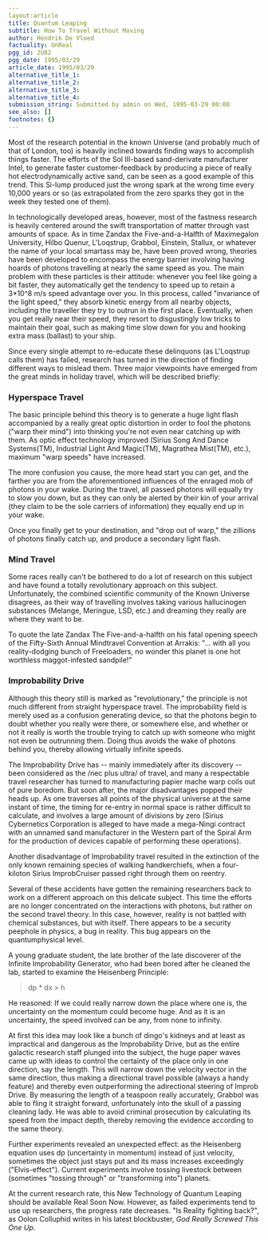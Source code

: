 ```yaml
---
layout:article
title: Quantum Leaping
subtitle: How To Travel Without Moving
author: Hendrik De Vloed
factuality: UnReal
pgg_id: 2U82
pgg_date: 1995/03/29
article_date: 1995/03/29
alternative_title_1: 
alternative_title_2: 
alternative_title_3: 
alternative_title_4: 
submission_string: Submitted by admin on Wed, 1995-03-29 00:00
see_also: []
footnotes: {}
---
```

<div>
<p>Most of the research potential in the known Universe (and probably much of that of London, too) is heavily inclined towards finding ways to accomplish things faster. The efforts of the Sol III-based sand-derivate manufacturer Intel, to generate faster customer-feedback by producing a piece of really hot electrodynamically active sand, can be seen as a good example of this trend. This Si-lump produced just the wrong spark at the wrong time every 10,000 years or so (as extrapolated from the zero sparks they got in the week they tested one of them).</p>
<p>In technologically developed areas, however, most of the fastness research is heavily centered around the swift transportation of matter through vast amounts of space. As in time Zandax the Five-and-a-Halfth of Maximegalon University, Hilbo Quenur, L'Loqstrup, Grabbol, Einstein, Stallux, or whatever the name of your local smartass may be, have been proved wrong, theories have been developed to encompass the energy barrier involving having hoards of photons travelling at nearly the same speed as you. The main problem with these particles is their attitude: whenever you feel like going a bit faster, they automatically get the tendency to speed up to retain a 3*10^8 m/s speed advantage over you. In this process, called "invariance of the light speed," they absorb kinetic energy from all nearby objects, including the traveller they try to outrun in the first place. Eventually, when you get really near their speed, they resort to disgustingly low tricks to maintain their goal, such as making time slow down for you and hooking extra mass (ballast) to your ship.</p>
<p>Since every single attempt to re-educate these delinquons (as L'Loqstrup calls them) has failed, research has turned in the direction of finding different ways to mislead them. Three major viewpoints have emerged from the great minds in holiday travel, which will be described briefly:</p>
<h3>Hyperspace Travel</h3>
<p>The basic principle behind this theory is to generate a huge light flash accompanied by a really great optic distortion in order to fool the photons ("warp their mind") into thinking you're not even near catching up with them. As optic effect technology improved (Sirius Song And Dance Systems(TM), Industrial Light And Magic(TM), Magrathea Mist(TM), etc.), maximum "warp speeds" have increased.</p>
<p>The more confusion you cause, the more head start you can get, and the farther you are from the aforementioned influences of the enraged mob of photons in your wake. During the travel, all passed photons will equally try to slow you down, but as they can only be alerted by their kin of your arrival (they claim to be the sole carriers of information) they equally end up in your wake.</p>
<p>Once you finally get to your destination, and "drop out of warp," the zillions of photons finally catch up, and produce a secondary light flash.</p>
<h3>Mind Travel</h3>
<p>Some races really can't be bothered to do a lot of research on this subject and have found a totally revolutionary approach on this subject. Unfortunately, the combined scientific community of the Known Universe disagrees, as their way of travelling involves taking various hallucinogen substances (Melange, Meringue, LSD, etc.) and dreaming they really are where they want to be.</p>
<p>To quote the late Zandax The Five-and-a-halfth on his fatal opening speech of the Fifty-Sixth Annual Mindtravel Convention at Arrakis: "... with all you reality-dodging bunch of Freeloaders, no wonder this planet is one hot worthless maggot-infested sandpile!"</p>
<h3>Improbability Drive</h3>
<p>Although this theory still is marked as "revolutionary," the principle is not much different from straight hyperspace travel. The improbability field is merely used as a confusion generating device, so that the photons begin to doubt whether you really were there, or somewhere else, and whether or not it really is worth the trouble trying to catch up with someone who might not even be outrunning them. Doing thus avoids the wake of photons behind you, thereby allowing virtually infinite speeds.</p>
<p>The Improbability Drive has -- mainly immediately after its discovery -- been considered as the /nec plus ultra/ of travel, and many a respectable travel researcher has turned to manufacturing papier mache warp coils out of pure boredom. But soon after, the major disadvantages popped their heads up. As one traverses all points of the physical universe at the same instant of time, the timing for re-entry in normal space is rather difficult to calculate, and involves a large amount of divisions by zero (Sirius Cybernetics Corporation is alleged to have made a mega-Ningi contract with an unnamed sand manufacturer in the Western part of the Spiral Arm for the production of devices capable of performing these operations).</p>
<p>Another disadvantage of Improbability travel resulted in the extinction of the only known remaining species of walking handkerchiefs, when a four- kiloton Sirius ImprobCruiser passed right through them on reentry.</p>
<p>Several of these accidents have gotten the remaining researchers back to work on a different approach on this delicate subject. This time the efforts are no longer concentrated on the interactions with photons, but rather on the second travel theory. In this case, however, reality is not battled with chemical substances, but with itself. There appears to be a security peephole in physics, a bug in reality. This bug appears on the quantumphysical level.</p>
<p>A young graduate student, the late brother of the late discoverer of the Infinite Improbability Generator, who had been bored after he cleaned the lab, started to examine the Heisenberg Principle:</p>
<blockquote>dp * dx &gt; h</blockquote>
<p>He reasoned: If we could really narrow down the place where one is, the uncertainty on the momentum could become huge. And as it is an uncertainty, the speed involved can be any, from none to infinity.</p>
<p>At first this idea may look like a bunch of dingo's kidneys and at least as impractical and dangerous as the Improbability Drive, but as the entire galactic research staff plunged into the subject, the huge paper waves came up with ideas to control the certainty of the place only in one direction, say the length. This will narrow down the velocity vector in the same direction, thus making a directional travel possible (always a handy feature) and thereby even outperforming the adirectional steering of Improb Drive. By measuring the length of a teaspoon really accurately, Grabbol was able to fling it straight forward, unfortunately into the skull of a passing cleaning lady. He was able to avoid criminal prosecution by calculating its speed from the impact depth, thereby removing the evidence according to the same theory.</p>
<p>Further experiments revealed an unexpected effect: as the Heisenberg equation uses dp (uncertainty in momentum) instead of just velocity, sometimes the object just stays put and its mass increases exceedingly ("Elvis-effect"). Current experiments involve tossing livestock between (sometimes "tossing through" or "transforming into") planets.</p>
<p>At the current research rate, this New Technology of Quantum Leaping should be available Real Soon Now. However, as failed experiments tend to use up researchers, the progress rate decreases. "Is Reality fighting back?", as Oolon Colluphid writes in his latest blockbuster, <em>God Really Screwed This One Up</em>. <!--Amazon_CLS_IM_END--></p>
</div>

